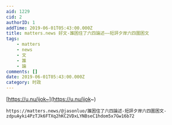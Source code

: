 ```yaml
---
aid: 1229
cid: 2
authorID: 1
addTime: 2019-06-01T05:43:00.000Z
title: matters.news 好文-誰困住了六四論述——短評夕岸六四圍困文
tags:
    - matters
    - news
    - 文
    - 誰
    - 論
comments: []
date: 2019-06-01T05:43:00.000Z
category: 时政
---
```


[https://u.nu/ijok~](https://u.nu/ijok~)

    https://matters.news/@jasonluo/誰困住了六四論述-短評夕岸六四圍困文-zdpuAyki4PzTJk6FTXq2hKC2VDxLYNBseC1hdom5x7Gw16b72
